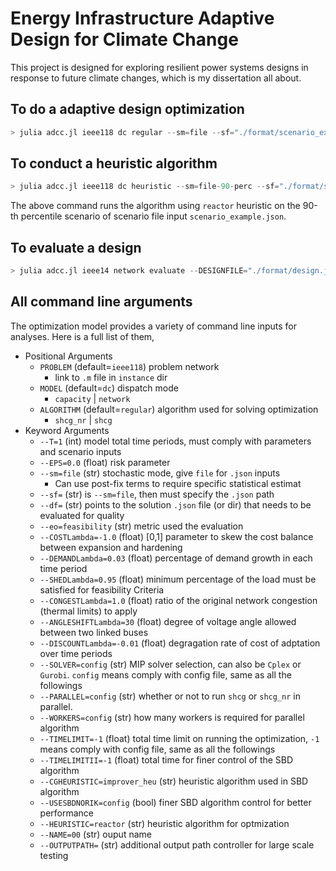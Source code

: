 # Energy Infrastructure Adaptive Design for Climate Change

This project is designed for exploring resilient power systems designs in response to future climate changes, which is my dissertation all about.

## To do a adaptive design optimization
```julia
> julia adcc.jl ieee118 dc regular --sm=file --sf="./format/scenario_example.json" --T=5 --EPS=0.0 --pf=paper_param --SOLVER=Cplex --TIMELIMIT=300 --NAME=yourscenario
```

## To conduct a heuristic algorithm
```julia
> julia adcc.jl ieee118 dc heuristic --sm=file-90-perc --sf="./format/scenario_example.json" --T=5 --EPS=0.0 --pf=paper_param --SOLVER=Cplex --HEURISTIC=reactor
```
The above command runs the algorithm using `reactor` heuristic on the 90-th percentile scenario of scenario file input `scenario_example.json`.

## To evaluate a design
```julia
> julia adcc.jl ieee14 network evaluate --DESIGNFILE="./format/design.json" --EVALOBJ=feasibility --STOCHFILE="./format/stoc.json"
```

## All command line arguments
The optimization model provides a variety of command line inputs for analyses. Here is a full list of them,
* Positional Arguments
    * `PROBLEM` (default=`ieee118`) problem network
        * link to `.m` file in `instance` dir
    * `MODEL` (default=`dc`) dispatch mode
        * `capacity` | `network`
    * `ALGORITHM` (default=`regular`) algorithm used for solving optimization
        * `shcg_nr` | `shcg`
* Keyword Arguments
    * `--T=1` (int) model total time periods, must comply with parameters and scenario inputs
    * `--EPS=0.0` (float) risk parameter
    * `--sm=file` (str) stochastic mode, give `file` for `.json` inputs
        * Can use post-fix terms to require specific statistical estimat
    * `--sf=` (str) is `--sm=file`, then must specify the `.json` path
    * `--df=` (str) points to the solution `.json` file (or dir) that needs to be evaluated for quality
    * `--eo=feasibility` (str) metric used the evaluation
    * `--COSTLambda=-1.0` (float) [0,1] parameter to skew the cost balance between expansion and hardening
    * `--DEMANDLambda=0.03` (float) percentage of demand growth in each time period
    * `--SHEDLambda=0.95` (float) minimum percentage of the load must be satisfied for feasibility Criteria
    * `--CONGESTLambda=1.0` (float) ratio of the original network congestion (thermal limits) to apply
    * `--ANGLESHIFTLambda=30` (float) degree of voltage angle allowed between two linked buses
    * `--DISCOUNTLambda=-0.01` (float) degragation rate of cost of adptation over time periods
    * `--SOLVER=config` (str) MIP solver selection, can also be `Cplex` or `Gurobi`. `config` means comply with config file, same as all the followings
    * `--PARALLEL=config` (str) whether or not to run `shcg` or `shcg_nr` in parallel.
    * `--WORKERS=config` (str) how many workers is required for parallel algorithm
    * `--TIMELIMIT=-1` (float) total time limit on running the optimization, `-1` means comply with config file, same as all the followings
    * `--TIMELIMITII=-1` (float) total time for finer control of the SBD algorithm
    * `--CGHEURISTIC=improver_heu` (str) heuristic algorithm used in SBD algorithm
    * `--USESBDNORIK=config` (bool) finer SBD algorithm control for better performance
    * `--HEURISTIC=reactor` (str) heuristic algorithm for optmization
    * `--NAME=00` (str) ouput name
    * `--OUTPUTPATH=` (str) additional output path controller for large scale testing
